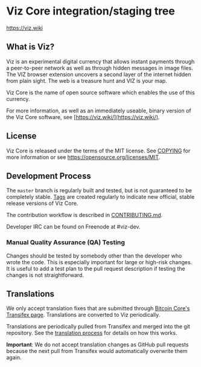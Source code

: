 Viz Core integration/staging tree
=====================================

https://viz.wiki

What is Viz?
----------------

Viz is an experimental digital currency that allows instant payments through
a peer-to-peer network as well as through hidden messages in image files. The
VIZ browser extension uncovers a second layer of the internet hidden from plain
sight. The web is a treasure hunt and VIZ is your map.

Viz Core is the name of open source software which enables the use of this currency.

For more information, as well as an immediately useable, binary version of
the Viz Core software, see [https://viz.wiki/](https://viz.wiki/).

License
-------

Viz Core is released under the terms of the MIT license. See [COPYING](COPYING) for more
information or see https://opensource.org/licenses/MIT.

Development Process
-------------------

The `master` branch is regularly built and tested, but is not guaranteed to be
completely stable. [Tags](https://github.com/viz-project/viz/tags) are created
regularly to indicate new official, stable release versions of Viz Core.

The contribution workflow is described in [CONTRIBUTING.md](CONTRIBUTING.md).

Developer IRC can be found on Freenode at #viz-dev.

### Manual Quality Assurance (QA) Testing

Changes should be tested by somebody other than the developer who wrote the
code. This is especially important for large or high-risk changes. It is useful
to add a test plan to the pull request description if testing the changes is
not straightforward.

Translations
------------

We only accept translation fixes that are submitted through [Bitcoin Core's Transifex page](https://www.transifex.com/projects/p/bitcoin/).
Translations are converted to Viz periodically.

Translations are periodically pulled from Transifex and merged into the git repository. See the
[translation process](doc/translation_process.md) for details on how this works.

**Important**: We do not accept translation changes as GitHub pull requests because the next
pull from Transifex would automatically overwrite them again.

